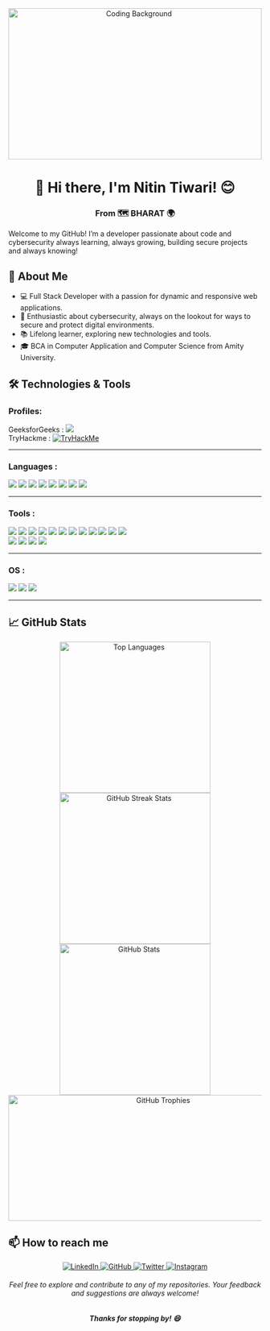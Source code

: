 <div align="center">
  <img src="https://images.pexels.com/photos/97077/pexels-photo-97077.jpeg" alt="Coding Background" style="width:100%; height:300px; object-fit:cover;" />
</div>

<div align="center">
  <h1>👋 Hi there, I'm Nitin Tiwari! 😊</h1>
  <h3>From 🗺️ BHARAT 🌍</h3>
</div>
  <p>Welcome to my GitHub! I’m a developer passionate about code and cybersecurity always learning, always growing, building secure projects and always knowing!</p>


## 🚀 About Me
<ul>
  <li>💻 Full Stack Developer with a passion for dynamic and responsive web applications.</li>
  <li>🔐 Enthusiastic about cybersecurity, always on the lookout for ways to secure and protect digital environments.</li>
  <li>📚 Lifelong learner, exploring new technologies and tools.</li>
  <li>🎓 BCA in Computer Application and Computer Science from Amity University.</li>
</ul>

## 🛠️ Technologies & Tools 

### Profiles:
  GeeksforGeeks : <a href="https://www.geeksforgeeks.org/user/nitintr/">
  <img src="https://img.shields.io/badge/GeeksforGeeks-4CB990?style=for-the-badge&logo=GeeksforGeeks&logoColor=white"/>
  <a><br>
  TryHackme     : <a href="https://tryhackme.com/p/nitintr788"><img src="https://tryhackme-badges.s3.amazonaws.com/nitintr788.png" alt="TryHackMe"><a>
  <hr>
  
### Languages :
<div>
  <img src="https://img.shields.io/badge/C-6B478E?style=flat-square&logo=c&logoColor=white"/>
  <img src="https://img.shields.io/badge/-Python-3776AB?style=flat-square&logo=python&logoColor=white"/>
  <img src="https://img.shields.io/badge/-JavaScript-F7DF1E?style=flat-square&logo=javascript&logoColor=black"/>
  <img src="https://img.shields.io/badge/Java-007396?style=for-the-badge&logo=java&logoColor=white"/>
  <img src="https://img.shields.io/badge/Dart-0175C2?style=for-the-badge&logo=dart&logoColor=white"/>
  <img src="https://img.shields.io/badge/TypeScript-3178C6?style=for-thebadge&logo=typescript&logoColor=white"/>
<img src="https://img.shields.io/badge/-HTML5-E34F26?style=flat-square&logo=html5&logoColor=white"/>
  <img src="https://img.shields.io/badge/-CSS3-1572B6?style=flat-square&logo=css3"/>
  
</div>
<hr>

### Tools :

<div align="">
  <img src="https://img.shields.io/badge/-React-61DAFB?style=flat-square&logo=react&logoColor=black"/>
  <img src="https://img.shields.io/badge/-Node.js-339933?style=flat-square&logo=node.js&logoColor=white"/>
  <img src="https://img.shields.io/badge/-Git-F05032?style=flat-square&logo=git&logoColor=white"/>
  <img src="https://img.shields.io/badge/-Docker-2496ED?style=flat-square&logo=docker&logoColor=white"/>
  <img src="https://img.shields.io/badge/-VS%20Code-007ACC?style=flat-square&logo=visual-studio-code&logoColor=white"/>
  <img src="https://img.shields.io/badge/-Bootstrap-563D7C?style=flat-square&logo=bootstrap&logoColor=white"/>
  <img src="https://img.shields.io/badge/-Tailwind%20CSS-38B2AC?style=flat-square&logo=tailwind-css&logoColor=white"/>
  <img src="https://img.shields.io/badge/-Flutter-02569B?style=flat-square&logo=flutter&logoColor=white"/>
  <img src="https://img.shields.io/badge/-TensorFlow-FF6F00?style=flat-square&logo=tensorflow&logoColor=white"/>
  <img src="https://img.shields.io/badge/-scikit--learn-F7931E?style=flat-square&logo=scikit-learn&logoColor=white"/>
  <img src="https://img.shields.io/badge/Google%20Cloud%20-FFE084?style=flat-square&logo=google%20cloud&logoColor=white"/>
  <img src="https://img.shields.io/badge/AWS%20-E5C976?style=flat-square&logo=Amazon&logoColor=white"/>
<br>
  <img src="https://img.shields.io/badge/SQL-4479A1?style=for-the-badge&logo=postgresql&logoColor=white"/>
  <img src="https://img.shields.io/badge/MongoDB-47A248?style=for-the-badge&logo=mongodb&logoColor=white"/>
<img src="https://img.shields.io/badge/Unity-000000?style=for-the-badge&logo=unity&logoColor=white"/>
<img src="https://img.shields.io/badge/Blender-F5792A?style=for-the-badge&logo=blender&logoColor=white"/>
</div>
<hr>

### OS :
<div>
 <img src="https://img.shields.io/badge/MAC%20OS%20-949494?style=flat-square&logo=macos&logoColor=white"/>
  <img src="https://img.shields.io/badge/Windows%20-1564B2?style=flat-square&logo=windows&logoColor=white"/> 
  <img src="https://img.shields.io/badge/Kali%20Linux%20%20-CB6651?style=flat-square&logo=kalilinux&logoColor=white"/>
</div>
<hr>

## 📈 GitHub Stats
<div align="center">
<img src="https://github-readme-stats.vercel.app/api/top-langs?username=thedarknight01&show_icons=true&locale=en&layout=compact&theme=radical&disable_animations=true" alt="Top Languages" style="width:300px;hieght:200px" />
  
  <img src="https://github-readme-streak-stats.herokuapp.com/?user=thedarknight01&theme=radical" alt="GitHub Streak Stats" style="width:300px;hieght:200px" />

  <img src="https://github-readme-stats.vercel.app/api?username=thedarknight01&show_icons=true&theme=dark&count_private=true&cache_seconds=1800" alt="GitHub Stats"  style="width:300px;hieght:200px"  />
  <img src="https://github-profile-trophy.vercel.app/?username=thedarknight01&row=2&column=3&theme=gruvbox" height="250px" alt="GitHub Trophies"   style="width:600px;hieght:200px" /> 
</div>

## 📫 How to reach me
<div align="center">
  
  <a href="https://www.linkedin.com/in/nitin-tiwari4/" target="_blank">
    <img src="https://img.shields.io/badge/-LinkedIn-0077B5?style=flat-square&logo=linkedin&logoColor=white" alt="LinkedIn"/>
  </a>
  <a href="https://github.com/thedarknight01" target="_blank">
    <img src="https://img.shields.io/badge/-GitHub-181717?style=flat-square&logo=github&logoColor=white" alt="GitHub"/>
  </a>
  <a href="https://x.com/kratos1051" target="_blank">
    <img src="https://img.shields.io/badge/-Twitter-1DA1F2?style=flat-square&logo=twitter&logoColor=white" alt="Twitter"/>
  </a>
  <a href="https://www.instagram.com/skyy_sooon" target="_blank">
    <img src="https://img.shields.io/badge/-Instagram-E4405F?style=flat-square&logo=instagram&logoColor=white" alt="Instagram"/>
  </a>
</div>

<div align="center">
 
 ###### Feel free to explore and contribute to any of my repositories. Your feedback and suggestions are always welcome!

  ##### Thanks for stopping by! 😄
</div>

